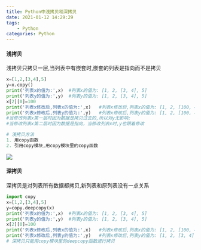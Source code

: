 ```yaml
---
title: Python中浅拷贝和深拷贝
date: 2021-01-12 14:29:29
tags:
    - Python
categories: Python
---
```

#### 浅拷贝
浅拷贝只拷贝一层,当列表中有嵌套时,嵌套的列表是指向而不是拷贝
```Python
x=[1,2,[3,4],5]
y=x.copy()
print('列表x的值为:',x)  #列表x的值为: [1, 2, [3, 4], 5]
print('列表y的值为:',y)  #列表y的值为: [1, 2, [3, 4], 5]
x[2][0]=100
print('列表x修改后,列表x的值为:',x)   #列表x修改后,列表x的值为: [1, 2, [100, 4], 5]
print('列表x修改后,列表y的值为:',y)   #列表x修改后,列表y的值为: [1, 2, [100, 4], 5]
#当修改列表x第一层时因为数据是拷贝过去的,所以对y无影响;
#当修改列表x第二层时因为数据是指向，当修改列表x时,y也跟着修改

# 浅拷贝方法
1. 用copy函数
2. 引用copy模块,用copy模块里的copy函数
```
![](https://gitee.com/light_trap/for-picgo/raw/master/image/20210112145922.png)
#### 深拷贝
深拷贝是对列表所有数据都拷贝,新列表和原列表没有一点关系
```Python
import copy
x=[1,2,[3,4],5]
y=copy.deepcopy(x)
print('列表x的值为:',x)  #列表x的值为: [1, 2, [3, 4], 5]
print('列表y的值为:',y)  #列表y的值为: [1, 2, [3, 4], 5]
x[2][0]=100
print('列表x修改后,列表x的值为:',x)   #列表x修改后,列表x的值为: [1, 2, [100, 4], 5]
print('列表x修改后,列表y的值为:',y)   #列表x修改后,列表y的值为: [1, 2, [3, 4], 5]
# 深拷贝只能用copy模块里的deepcopy函数进行拷贝
```
